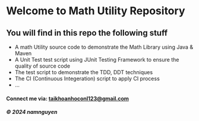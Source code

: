 # Welcome to Math Utility Repository 

## You will find in this repo the following stuff

* A math Utility source code to demonstrate the Math Library using Java & Maven
* A Unit Test test script using JUnit Testing Framework to ensure the quality of source code
* The test script to demonstrate the TDD, DDT techniques 
* The CI (Continuous Integeration) script to apply CI process
* ...


#### Connect me via: taikhoanhoconl123@gmail.com

##### &#169; 2024 namnguyen